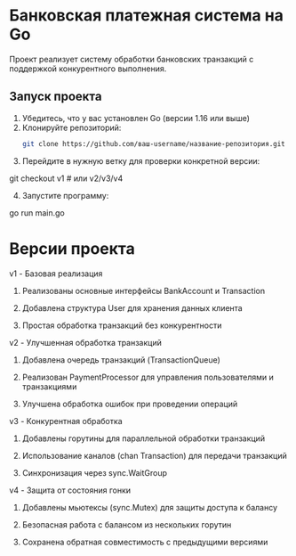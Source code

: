 # Банковская платежная система на Go

Проект реализует систему обработки банковских транзакций с поддержкой конкурентного выполнения.

## Запуск проекта

1. Убедитесь, что у вас установлен Go (версии 1.16 или выше)
2. Клонируйте репозиторий:
   ```bash
   git clone https://github.com/ваш-username/название-репозитория.git
3. Перейдите в нужную ветку для проверки конкретной версии:

git checkout v1  # или v2/v3/v4

4. Запустите программу:

go run main.go

# Версии проекта
v1 - Базовая реализация
1. Реализованы основные интерфейсы BankAccount и Transaction

2. Добавлена структура User для хранения данных клиента

3. Простая обработка транзакций без конкурентности

v2 - Улучшенная обработка транзакций
1. Добавлена очередь транзакций (TransactionQueue)

2. Реализован PaymentProcessor для управления пользователями и транзакциями

3. Улучшена обработка ошибок при проведении операций

v3 - Конкурентная обработка
1. Добавлены горутины для параллельной обработки транзакций

2. Использование каналов (chan Transaction) для передачи транзакций

3. Синхронизация через sync.WaitGroup

v4 - Защита от состояния гонки
1. Добавлены мьютексы (sync.Mutex) для защиты доступа к балансу

2. Безопасная работа с балансом из нескольких горутин

3. Сохранена обратная совместимость с предыдущими версиями